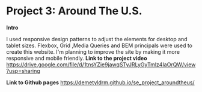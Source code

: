 # Project 3: Around The U.S.
 
  
**Intro**

I used responsive design patterns to adjust the elements for desktop and tablet sizes. Flexbox, Grid ,Media Queries and BEM principals were used to create this website. I'm planning to improve the site by making it more responsive and mobile friendly.
**Link to the project video**
https://drive.google.com/file/d/1tnsYZie9jawqSTyJRLyGyTmlz4IaOrQW/view?usp=sharing

**Link to Github pages** 
https://demetyldrm.github.io/se_project_aroundtheus/
